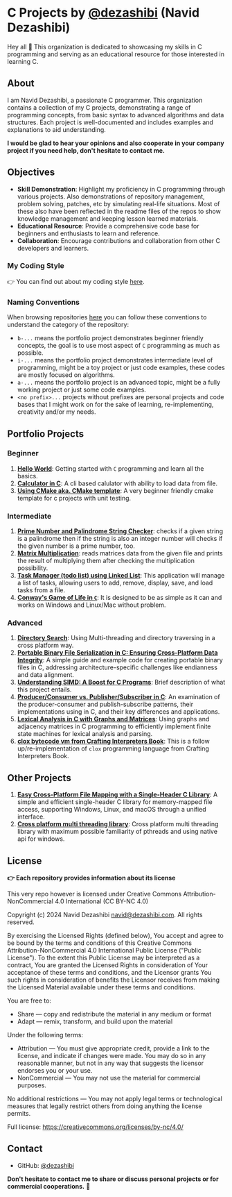 # C Projects by [@dezashibi](https://github.com/dezashibi) (Navid Dezashibi)

Hey all 👋 This organization is dedicated to showcasing my skills in C programming and serving as an educational resource for those interested in learning C.

## About

I am Navid Dezashibi, a passionate C programmer. This organization contains a collection of my C projects, demonstrating a range of programming concepts, from basic syntax to advanced algorithms and data structures. Each project is well-documented and includes examples and explanations to aid understanding.

**I would be glad to hear your opinions and also cooperate in your company project if you need help, don't hesitate to contact me.**

## Objectives

- **Skill Demonstration**: Highlight my proficiency in C programming through various projects. Also demonstrations of repository management, problem solving, patches, etc by simulating real-life situations. Most of these also have been reflected in the readme files of the repos to show knowledge management and keeping lesson learned materials.
- **Educational Resource**: Provide a comprehensive code base for beginners and enthusiasts to learn and reference.
- **Collaboration**: Encourage contributions and collaboration from other C developers and learners.

### My Coding Style

👉 You can find out about my coding style [here](/coding_style.md).

### Naming Conventions

When browsing repositories [here](https://github.com/orgs/dezashibi-c/repositories?q=sort%3Aname-asc) you can follow these conventions to understand the category of the repository:

- `b-...` means the portfolio project demonstrates beginner friendly concepts, the goal is to use most aspect of `C` programming as much as possible.
- `i-...` means the portfolio project demonstrates intermediate level of programming, might be a toy project or just code examples, these codes are mostly focused on algorithms.
- `a-...` means the portfolio project is an advanced topic, might be a fully working project or just some code examples.
- `<no prefix>...` projects without prefixes are personal projects and code bases that I might work on for the sake of learning, re-implementing, creativity and/or my needs.

## Portfolio Projects

### Beginner

  1. **[Hello World](https://github.com/dezashibi-c/b-hello-world)**: Getting started with `C` programming and learn all the basics.
  2. **[Calculator in C](https://github.com/dezashibi-c/b-calculator)**: A cli based calulator with ability to load data from file.
  3. **[Using CMake aka. CMake template](https://github.com/dezashibi-c/b-cmake_template)**: A very beginner friendly cmake template for c projects with unit testing.

### Intermediate

  1. **[Prime Number and Palindrome String Checker](https://github.com/dezashibi-c/i-prpal_tool)**: checks if a given string is a palindrome then if the string is also an integer number will checks if the given number is a prime number, too.
  2. **[Matrix Multiplication](https://github.com/dezashibi-c/i-matrices_mult)**: reads matrices data from the given file and prints the result of multiplying them after checking the multiplication possibility.
  3. **[Task Manager (todo list) using Linked List](https://github.com/dezashibi-c/i-task_manager)**: This application will manage a list of tasks, allowing users to add, remove, display, save, and load tasks from a file.
  4. **[Conway's Game of Life in `C`](https://github.com/dezashibi-c/i-game_of_life)**: It is designed to be as simple as it can and works on Windows and Linux/Mac without problem.

### Advanced

  1. **[Directory Search](https://github.com/dezashibi-c/a-directory_search)**: Using Multi-threading and directory traversing in a cross platform way.
  2. **[Portable Binary File Serialization in C: Ensuring Cross-Platform Data Integrity](https://github.com/dezashibi-c/a-writing_portable_binary)**: A simple guide and example code for creating portable binary files in C, addressing architecture-specific challenges like endianness and data alignment.
  3. **[Understanding SIMD: A Boost for C Programs](https://github.com/dezashibi-c/a-simd_in_c)**: Brief description of what this project entails.
  4. **[Producer/Consumer vs. Publisher/Subscriber in C](https://github.com/dezashibi-c/a-prod_cons_vs_pub_sub_in_c)**: An examination of the producer-consumer and publish-subscribe patterns, their implementations using in C, and their key differences and applications.
  5. **[Lexical Analysis in C with Graphs and Matrices](https://github.com/dezashibi-c/a-graph_matrix_simplified)**: Using graphs and adjacency matrices in C programming to efficiently implement finite state machines for lexical analysis and parsing.
  6. **[clox bytecode vm from Crafting Interpreters Book](https://github.com/dezashibi-c/a-clox)**: This is a follow up/re-implementation of `clox` programming language from Crafting Interpreters Book.

## Other Projects

  1. **[Easy Cross-Platform File Mapping with a Single-Header C Library](https://github.com/dezashibi-c/dmmap)**: A simple and efficient single-header C library for memory-mapped file access, supporting Windows, Linux, and macOS through a unified interface.
  2. **[Cross platform multi threading library](https://github.com/dezashibi-c/dthreads)**: Cross platform multi threading library with maximum possible familiarity of pthreads and using native api for windows.

## License

**👉 Each repository provides information about its license**

This very repo however is licensed under Creative Commons Attribution-NonCommercial 4.0 International (CC BY-NC 4.0)

Copyright (c) 2024 Navid Dezashibi <navid@dezashibi.com>. All rights reserved.

By exercising the Licensed Rights (defined below), You accept and agree to be bound by the terms and conditions of this Creative Commons Attribution-NonCommercial 4.0 International Public License ("Public License"). To the extent this Public License may be interpreted as a contract, You are granted the Licensed Rights in consideration of Your acceptance of these terms and conditions, and the Licensor grants You such rights in consideration of benefits the Licensor receives from making the Licensed Material available under these terms and conditions.

You are free to:

- Share — copy and redistribute the material in any medium or format
- Adapt — remix, transform, and build upon the material

Under the following terms:

- Attribution — You must give appropriate credit, provide a link to the license, and indicate if changes were made. You may do so in any reasonable manner, but not in any way that suggests the licensor endorses you or your use.
- NonCommercial — You may not use the material for commercial purposes.

No additional restrictions — You may not apply legal terms or technological measures that legally restrict others from doing anything the license permits.

Full license: <https://creativecommons.org/licenses/by-nc/4.0/>

## Contact

- GitHub: [@dezashibi](https://github.com/dezashibi)

**Don't hesitate to contact me to share or discuss personal projects or for commercial cooperations.** 👋
